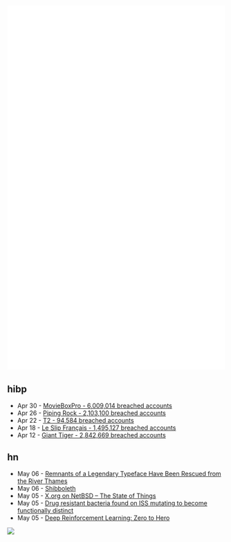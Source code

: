 ![Metrics](https://raw.githubusercontent.com/phixion/phixion/master/metrics.svg)

## hibp

<!--
for https://github.com/phixion/phixion/blob/main/.github/workflows/feeds.yml
-->
<!--START_SECTION:haveibeenpwnd-->
- Apr 30 - [MovieBoxPro - 6,009,014 breached accounts](https://haveibeenpwned.com/PwnedWebsites#MovieBoxPro)
- Apr 26 - [Piping Rock - 2,103,100 breached accounts](https://haveibeenpwned.com/PwnedWebsites#PipingRock)
- Apr 22 - [T2 - 94,584 breached accounts](https://haveibeenpwned.com/PwnedWebsites#T2)
- Apr 18 - [Le Slip Français - 1,495,127 breached accounts](https://haveibeenpwned.com/PwnedWebsites#LeSlipFrancais)
- Apr 12 - [Giant Tiger - 2,842,669 breached accounts](https://haveibeenpwned.com/PwnedWebsites#GiantTiger)
<!--END_SECTION:haveibeenpwnd-->

## hn

<!--
for https://github.com/phixion/phixion/blob/main/.github/workflows/feeds.yml
-->
<!--START_SECTION:hn-->
- May 06 - [Remnants of a Legendary Typeface Have Been Rescued from the River Thames](https://news.artnet.com/art-world/doves-typeface-2454807)
- May 06 - [Shibboleth](https://www.newyorker.com/news/essay/shibboleth-the-role-of-words-in-the-campus-protests)
- May 05 - [X.org on NetBSD – The State of Things](https://blog.netbsd.org/tnf/entry/x_org_on_netbsd_the)
- May 05 - [Drug resistant bacteria found on ISS mutating to become functionally distinct](https://www.nasa.gov/centers-and-facilities/ames/ames-science/ames-space-biosciences/multi-drug-resistant-bacteria-found-on-iss-mutating-to-become-functionally-distinct/)
- May 05 - [Deep Reinforcement Learning: Zero to Hero](https://github.com/alessiodm/drl-zh)
<!--END_SECTION:hn-->

<!--
for https://yhype.me
-->
![](https://hit.yhype.me/github/profile?user_id=13013670)
